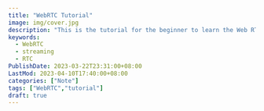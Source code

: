 ```yaml
---
title: "WebRTC Tutorial"
image: img/cover.jpg
description: "This is the tutorial for the beginner to learn the Web RTC and build a simple website with Web  RTC."
keywords:
  - WebRTC
  - streaming
  - RTC
PublishDate: 2023-03-22T23:31:00+08:00
LastMod: 2023-04-10T17:40:00+08:00
categories: ["Note"]
tags: ["WebRTC","tutorial"]
draft: true
---
```



